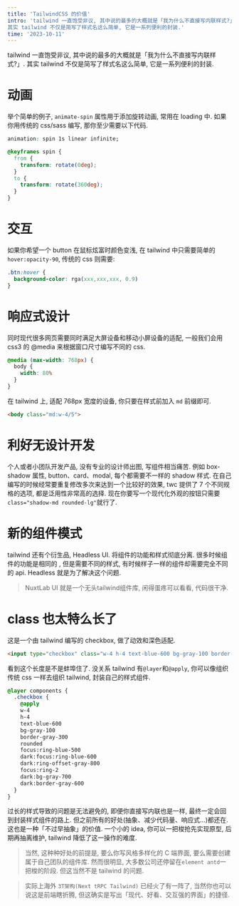 ```yaml
---
title: 'TailwindCSS 的价值'
intro: 'tailwind 一直饱受非议, 其中说的最多的大概就是「我为什么不直接写内联样式?」.
其实 tailwind 不仅是简写了样式名这么简单, 它是一系列便利的封装.'
time: '2023-10-11'
---
```

tailwind 一直饱受非议, 其中说的最多的大概就是「我为什么不直接写内联样式?」.
其实 tailwind 不仅是简写了样式名这么简单, 它是一系列便利的封装.
# 动画
举个简单的例子, `animate-spin` 属性用于添加旋转动画, 常用在 loading 中. 如果你用传统的 css/sass 编写, 那你至少需要以下代码.
```css
animation: spin 1s linear infinite;

@keyframes spin {
  from {
    transform: rotate(0deg);
  }
  to {
    transform: rotate(360deg);
  }
}
```
# 交互
如果你希望一个 button 在鼠标炫富时颜色变浅, 在 tailwind 中只需要简单的`hover:opacity-90`, 传统的 css 则需要:
```css
.btn:hover {
  background-color: rga(xxx,xxx,xxx, 0.9)
}
```
# 响应式设计
同时现代很多网页需要同时满足大屏设备和移动小屏设备的适配, 一般我们会用 css3 的 @media 来根据窗口尺寸编写不同的 css.
```css
@media (max-width: 768px) {
  body {
    width: 80%
  }
}
```
在 tailwind 上, 适配 768px 宽度的设备, 你只要在样式前加入 `md` 前缀即可.
```html
<body class="md:w-4/5">
```
# 利好无设计开发
个人或者小团队开发产品, 没有专业的设计师出图, 写组件相当痛苦.
例如 box-shadow 属性, button、card、modal, 每个都需要不一样的 shadow 样式. 在自己编写的时候经常要重复修改多次来达到一个比较好的效果, twc 提供了 7 个不同规格的选项, 都是泛用性非常高的选择.
现在你要写一个现代化外观的按钮只需要`class="shadow-md rounded-lg"`就行了.
# 新的组件模式
tailwind 还有个衍生品, Headless UI. 将组件的功能和样式彻底分离. 很多时候组件的功能是相同的 , 但是需要不同的样式, 有时候样子一样的组件却需要完全不同的 api. Headless 就是为了解决这个问题.

> NuxtLab UI 就是一个无头tailwind组件库, 闲得蛋疼可以看看, 代码很干净.

# class 也太特么长了
这是一个由 tailwind 编写的 checkbox, 做了动效和深色适配.
```html
<input type="checkbox" class="w-4 h-4 text-blue-600 bg-gray-100 border-gray-300 rounded focus:ring-blue-500 dark:focus:ring-blue-600 dark:ring-offset-gray-800 focus:ring-2 dark:bg-gray-700 dark:border-gray-600"/>
```
看到这个长度是不是蚌埠住了. 没关系 tailwind 有`@layer`和`@apply`, 你可以像组织传统 css 一样去组织 tailwind, 封装自己的样式组件.
```css
@layer components {
  .checkbox {
    @apply
    w-4
    h-4
    text-blue-600
    bg-gray-100
    border-gray-300
    rounded
    focus:ring-blue-500
    dark:focus:ring-blue-600
    dark:ring-offset-gray-800
    focus:ring-2
    dark:bg-gray-700
    dark:border-gray-600
  }
}
```
过长的样式导致的问题是无法避免的, 即便你直接写内联也是一样, 最终一定会回到封装样式组件的路上. 但之前所有的好处(抽象、减少代码量、响应式...)都还在.
这也是一种「不过早抽象」的价值. 一个小的 idea, 你可以一把梭抢先实现原型, 后期再抽离维护, tailwind 降低了这一操作的难度.

> 当然, 这种种好处的前提是, 要么你写风格多样化的 C 端界面, 要么需要创建属于自己团队的组件库. 然而很明显, 大多数公司还停留在`element antd`一把梭的阶段. 但这当然不是 tailwind 的问题.

> 实际上海外 `3T架构(Next tRPC Tailwind)` 已经火了有一阵了, 当然你也可以说这是前端瞎折腾, 但这确实是写出「现代、好看、交互强的界面」的捷径.
